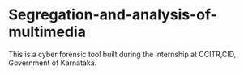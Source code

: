 # Segregation-and-analysis-of-multimedia
This is a cyber forensic tool built during the internship at CCITR,CID, Government of Karnataka.
